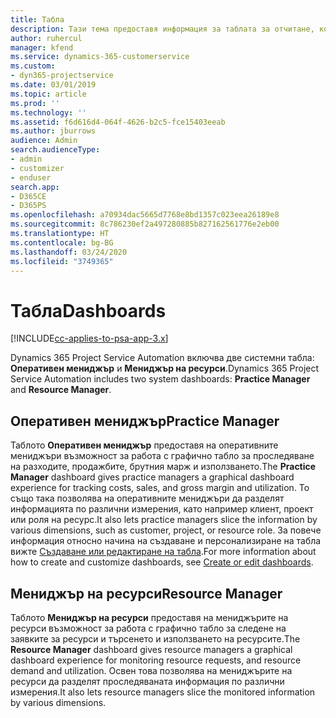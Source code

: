 ```yaml
---
title: Табла
description: Тази тема предоставя информация за таблата за отчитане, които са включени в Dynamics 365 Project Service Automation.
author: ruhercul
manager: kfend
ms.service: dynamics-365-customerservice
ms.custom:
- dyn365-projectservice
ms.date: 03/01/2019
ms.topic: article
ms.prod: ''
ms.technology: ''
ms.assetid: f6d616d4-064f-4626-b2c5-fce15403eeab
ms.author: jburrows
audience: Admin
search.audienceType:
- admin
- customizer
- enduser
search.app:
- D365CE
- D365PS
ms.openlocfilehash: a70934dac5665d7768e8bd1357c023eea26189e8
ms.sourcegitcommit: 8c786230ef2a497280885b827162561776e2eb00
ms.translationtype: HT
ms.contentlocale: bg-BG
ms.lasthandoff: 03/24/2020
ms.locfileid: "3749365"
---
```

# <a name="dashboards"></a><span data-ttu-id="6a970-103">Табла</span><span class="sxs-lookup"><span data-stu-id="6a970-103">Dashboards</span></span>

[!INCLUDE[cc-applies-to-psa-app-3.x](../includes/cc-applies-to-psa-app-3x.md)]

<span data-ttu-id="6a970-104">Dynamics 365 Project Service Automation включва две системни табла: **Оперативен мениджър** и **Мениджър на ресурси**.</span><span class="sxs-lookup"><span data-stu-id="6a970-104">Dynamics 365 Project Service Automation includes two system dashboards: **Practice Manager** and **Resource Manager**.</span></span>

## <a name="practice-manager"></a><span data-ttu-id="6a970-105">Оперативен мениджър</span><span class="sxs-lookup"><span data-stu-id="6a970-105">Practice Manager</span></span> 

<span data-ttu-id="6a970-106">Таблото **Оперативен мениджър** предоставя на оперативните мениджъри възможност за работа с графично табло за проследяване на разходите, продажбите, брутния марж и използването.</span><span class="sxs-lookup"><span data-stu-id="6a970-106">The **Practice Manager** dashboard gives practice managers a graphical dashboard experience for tracking costs, sales, and gross margin and utilization.</span></span> <span data-ttu-id="6a970-107">То също така позволява на оперативните мениджъри да разделят информацията по различни измерения, като например клиент, проект или роля на ресурс.</span><span class="sxs-lookup"><span data-stu-id="6a970-107">It also lets practice managers slice the information by various dimensions, such as customer, project, or resource role.</span></span> <span data-ttu-id="6a970-108">За повече информация относно начина на създаване и персонализиране на табла вижте [Създаване или редактиране на табла](../customize/create-edit-dashboards.md).</span><span class="sxs-lookup"><span data-stu-id="6a970-108">For more information about how to create and customize dashboards, see [Create or edit dashboards](../customize/create-edit-dashboards.md).</span></span>

## <a name="resource-manager"></a><span data-ttu-id="6a970-109">Мениджър на ресурси</span><span class="sxs-lookup"><span data-stu-id="6a970-109">Resource Manager</span></span> 

<span data-ttu-id="6a970-110">Таблото **Мениджър на ресурси** предоставя на мениджърите на ресурси възможност за работа с графично табло за следене на заявките за ресурси и търсенето и използването на ресурсите.</span><span class="sxs-lookup"><span data-stu-id="6a970-110">The **Resource Manager** dashboard gives resource managers a graphical dashboard experience for monitoring resource requests, and resource demand and utilization.</span></span> <span data-ttu-id="6a970-111">Освен това позволява на мениджърите на ресурси да разделят проследяваната информация по различни измерения.</span><span class="sxs-lookup"><span data-stu-id="6a970-111">It also lets resource managers slice the monitored information by various dimensions.</span></span>
